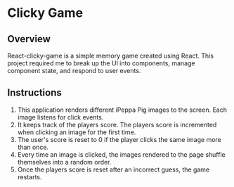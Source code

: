 <h1><b>Clicky Game</b></h1>


<h2><b>Overview</b></h2>

React-clicky-game is a simple memory game created using React. This project required me to break up the UI into components, manage component state, and respond to user events.


<h2><b>Instructions</b></h2>

<ol>
<li>This application renders different iPeppa Pig images to the screen. Each image listens for click events.</li>
<li>It keeps track of the players score. The players score is incremented when clicking an image for the first time.</li>
<li>The user's score is reset to 0 if the player clicks the same image more than once.</li>
<li>Every time an image is clicked, the images rendered to the page shuffle themselves into a random order.</li>
  <li>Once the players score is reset after an incorrect guess, the game restarts.</li>
</ol>
